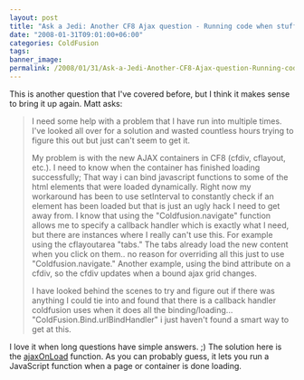 ```yaml
---
layout: post
title: "Ask a Jedi: Another CF8 Ajax question - Running code when stuff loads"
date: "2008-01-31T09:01:00+06:00"
categories: ColdFusion 
tags: 
banner_image: 
permalink: /2008/01/31/Ask-a-Jedi-Another-CF8-Ajax-question-Running-code-when-stuff-loads
---
```


This is another question that I've covered before, but I think it makes sense to bring it up again. Matt asks:

<blockquote>
<p>
I need some help with a problem that I have run into multiple times. I've looked all over for a solution and wasted countless hours trying to figure this out but just can't seem to get it.

My problem is with the new AJAX containers in CF8 (cfdiv, cflayout, etc.). I need to know when the container has finished loading successfully; That way i can bind javascript functions to some of the html elements that were loaded dynamically. Right now my workaround has been to use setInterval to constantly check if an element has been loaded but that is just an ugly hack I need to get away from. I know that using the "Coldfusion.navigate" function allows me to specify a callback handler which is exactly what I need, but there are instances where I really can't use this. For example using the cflayoutarea "tabs." The tabs already load the new content when you click on them.. no reason for overriding all this just to use "Coldfusion.navigate."
Another example, using the bind attribute on a cfdiv, so the cfdiv updates when a bound ajax grid changes.

I have looked behind the scenes to try and figure out if there was anything I could tie into and found that there is a callback handler coldfusion uses when it does all the
binding/loading... "ColdFusion.Bind.urlBindHandler" i just haven't found a smart way to get at this.
</p>
</blockquote>

I love it when long questions have simple answers. ;) The solution here is the <a href="http://www.cfquickdocs.com/cf8/?getDoc=AjaxOnLoad">ajaxOnLoad</a> function. As you can probably guess, it lets you run a JavaScript function when a page or container is done loading.